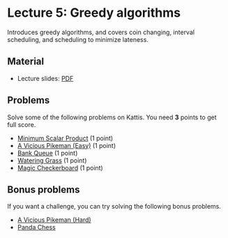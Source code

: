 # Lecture 5: Greedy algorithms
Introduces greedy algorithms, and covers coin changing, interval scheduling, and scheduling to minimize lateness.

<h2>Material</h2>
<ul>
	<li>Lecture slides: <a href="http://www.cs.princeton.edu/~wayne/kleinberg-tardos/pdf/04GreedyAlgorithmsI.pdf">PDF</a></li>
</ul>
<h2>Problems</h2>
Solve some of the following problems on Kattis. You need <b>3</b> points to get full score.
<ul>
<li><a href="https://open.kattis.com/problems/minimumscalar">Minimum Scalar Product</a> (1 point)</li>
<li><a href="https://open.kattis.com/problems/pikemaneasy">A Vicious Pikeman (Easy)</a> (1 point)</li>
<li><a href="https://open.kattis.com/problems/bank">Bank Queue</a> (1 point)</li>
<li><a href="https://open.kattis.com/problems/grass">Watering Grass</a> (1 point)</li>
<li><a href="https://open.kattis.com/problems/checkerboard">Magic Checkerboard</a> (1 point)</li>
</ul>
<h2>Bonus problems</h2>
If you want a challenge, you can try solving the following bonus problems.
<ul>
<li><a href="https://open.kattis.com/problems/pikemanhard">A Vicious Pikeman (Hard)</a></li>
<li><a href="https://open.kattis.com/problems/pandachess">Panda Chess</a></li>
</ul>
